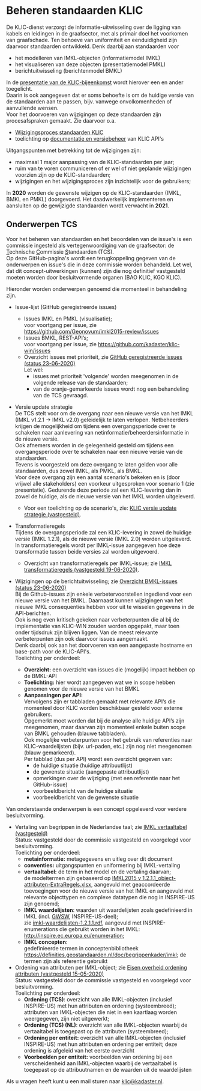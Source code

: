 # Beheren standaarden KLIC

De KLIC-dienst verzorgt de informatie-uitwisseling over de ligging van kabels en leidingen in de graafsector, met als primair doel het voorkomen van graafschade. Ten behoeve van uniformiteit en eenduidigheid zijn daarvoor standaarden ontwikkeld. Denk daarbij aan standaarden voor

- het modelleren van IMKL-objecten (informatiemodel IMKL)
- het visualiseren van deze objecten (presentatiemodel PMKL)
- berichtuitwisseling (berichtenmodel BMKL)

In de [presentatie van de KLIC-bijeenkomst](Beheren%20KLIC-standaarden%20(context).ppsx) wordt hierover een en ander toegelicht.  \
Daarin is ook aangegeven dat er soms behoefte is om de huidige versie van de standaarden aan te passen, bijv. vanwege onvolkomenheden of aanvullende wensen.  \
Voor het doorvoeren van wijzigingen op deze standaarden zijn procesafspraken gemaakt. Zie daarvoor o.a.

- [Wijzigingsproces standaarden KLIC](Wijzigingsproces%20standaarden%20KLIC.md)
- toelichting op [documentatie en versiebeheer](../API%20management/API-documentatie%20en%20versiebeheer.md) van KLIC API's

Uitgangspunten met betrekking tot de wijzigingen zijn:
- maximaal 1 major aanpassing van de KLIC-standaarden per jaar;
- ruim van te voren communiceren of er wel of niet geplande wijzigingen voorzien zijn op de KLIC-standaarden;
- wijzigingen en het wijzigingsproces zijn inzichtelijk voor de gebruikers;

In **2020** worden de gewenste wijzigen op de KLIC-standaarden (IMKL, BMKL en PMKL) doorgevoerd. Het daadwerkelijk implementeren en aansluiten op de gewijzigde standaarden wordt verwacht in **2021**.

## Onderwerpen TCS

Voor het beheren van standaarden en het beoordelen van de issue's is een commissie ingesteld als vertegenwoordiging van de graafsector: de <u>T</u>echnische <u>C</u>ommissie <u>S</u>tandaarden (TCS).  \
Op deze GitHub-pagina's wordt een terugkoppeling gegeven van de onderwerpen en issue's die in deze commissie worden behandeld. Let wel, dat dit concept-uitwerkingen (kunnen) zijn die nog definitief vastgesteld moeten worden door besluitvormende organen (BAO KLIC, KGO KLIC).

Hieronder worden onderwerpen genoemd die momenteel in behandeling zijn.

- Issue-lijst (GitHub geregistreerde issues)
  - Issues IMKL en PMKL (visualisatie);  \
    voor voortgang per issue, zie https://github.com/Geonovum/imkl2015-review/issues
  - Issues BMKL, REST-API’s;  \
    voor voortgang per issue, zie https://github.com/kadaster/klic-win/issues
  - Overzicht issues met prioriteit, zie [GitHub geregistreerde issues (status 23-06-2020)](GitHub%20geregistreerde%20issues%20-%20overzicht.pdf)  \
    Let wel:
    - issues met prioriteit 'volgende' worden meegenomen in de volgende release van de standaarden;
    - van de oranje-gemarkeerde issues wordt nog een behandeling van de TCS gevraagd.

- Versie update strategie  \
  De TCS stelt voor om de overgang naar een nieuwe versie van het IMKL (IMKL v1.2.1 -> IMKL v2.0) geleidelijk te laten verlopen. Netbeheerders krijgen de mogelijkheid om tijdens een overgangsperiode over te schakelen naar aanlevering van netinformatie/beheerdersinformatie in de nieuwe versie.  \
  Ook afnemers worden in de gelegenheid gesteld om tijdens een overgangsperiode over te schakelen naar een nieuwe versie van de standaarden.  \
  Tevens is voorgesteld om deze overgang te laten gelden voor alle standaarden, dus zowel IMKL, als PMKL, als BMKL.  \
  Voor deze overgang zijn een aantal scenario's bekeken en is (door vrijwel alle stakeholders) een voorkeur uitgesproken voor scenario 1 (zie presentatie). Gedurende deze periode zal een KLIC-levering dan in zowel de huidige, als de nieuwe versie van het IMKL worden uitgeleverd.
  - Voor een toelichting op de scenario's, zie: [KLIC versie update strategie (vastgesteld)](KLIC%20versie%20update%20strategie%20(TCS).ppsx).

- Transformatieregels  \
  Tijdens de overgangsperiode zal een KLIC-levering in zowel de huidige versie (IMKL 1.2.1), als de nieuwe versie (IMKL 2.0) worden uitgeleverd.  \
  In transformatieregels wordt per IMKL-issue aangegeven hoe deze transformatie tussen beide versies zal worden uitgevoerd.
  - Overzicht van transformatieregels per IMKL-issue; zie [IMKL transformatieregels (vastgesteld 19-06-2020)](IMKL%20transformatieregels%20(TCS).ppsx).

- Wijzigingen op de berichtuitwisseling; zie [Overzicht BMKL-issues (status 23-06-2020)](Overzicht%20BMKL-issues%20(TCS).xslx)  \
  Bij de Github-issues zijn enkele verbetervoorstellen ingediend voor een nieuwe versie van het BMKL. Daarnaast kunnen wijzigingen van het nieuwe IMKL consequenties hebben voor uit te wisselen gegevens in de API-berichten.  \
  Ook is nog even kritisch gekeken naar verbeterpunten die al bij de implementatie van KLIC-WIN zouden worden opgepakt, maar toen onder tijdsdruk zijn blijven liggen. Van de meest relevante verbeterpunten zijn ook daarvoor issues aangemaakt.  \
  Denk daarbij ook aan het doorvoeren van een aangepaste hostname en base-path voor de KLIC-API's.  \
  Toelichting per onderdeel:
  - **Overzicht:** een overzicht van issues die (mogelijk) impact hebben op de BMKL-API
  - **Toelichting:** hier wordt aangegeven wat we in scope hebben genomen voor de nieuwe versie van het BMKL  
  - **Aanpassingen per API:**  \
  Vervolgens zijn er tabbladen gemaakt met relevante API’s die momenteel door KLIC worden beschikbaar gesteld voor externe gebruikers.  \
  Opgemerkt moet worden dat bij de analyse alle huidige API’s zijn meegenomen, maar daarvan zijn momenteel enkele buiten scope van BMKL gehouden (blauwe tabbladen).  \
  Ook mogelijke verbeterpunten voor het gebruik van referenties naar KLIC-waardelijsten (bijv. url-paden, etc.) zijn nog niet meegenomen (blauw gemarkeerd).  \
  Per tabblad (dus per API) wordt een overzicht gegeven van:
    - de huidige situatie (huidige attribuutlijst)
	- de gewenste situatie (aangepaste attribuutlijst)
	- opmerkingen over de wijziging (met een referentie naar het GitHub-issue)
	- voorbeeldbericht van de huidige situatie
	- voorbeeldbericht van de gewenste situatie

Van onderstaande onderwerpen is een concept opgeleverd voor verdere besluitvorming.

- Vertaling van begrippen in de Nederlandse taal; zie [IMKL vertaaltabel (vastgesteld)](IMKL-vertaaltabel%20-%20publicatie.pdf)  \
  Status: vastgesteld door de commissie vastgesteld en voorgelegd voor besluitvorming.  \
  Toelichting per onderdeel:
  - **metainformatie:** metagegevens en uitleg over dit document
  - **conventies:** uitgangspunten en uniformering bij IMKL-vertaling
  - **vertaaltabel:** de term in het model en de vertaling daarvan;  \
    de modeltermen zijn gebaseerd op [IMKL2015 v 1.2.1.1_object-attributen-ExtraRegels.xlsx](https://github.com/Geonovum/imkl2015/blob/master/regels/1.2.1.1/IMKL2015%20v%201.2.1.1_object-attributen-ExtraRegels.xlsx), aangevuld met geaccordeerde toevoegingen voor de nieuwe versie van het IMKL en aangevuld met relevante objecttypen en complexe datatypen die nog in INSPIRE-US zijn genoemd;
  - **IMKL waardelijsten**: waarden uit waardelijsten zoals gedefinieerd in IMKL (incl. [GWSW](https://data.gwsw.nl), INSPIRE-US-deel);  \
    zie [imkl-waardelijsten-1.2.1.1.rdf](https://github.com/Geonovum/imkl2015/blob/master/waardelijst/1.2.1.1/imkl-waardelijsten-1.2.1.1.rdf), aangevuld met INSPIRE-enumerations die gebruikt worden in het IMKL: http://inspire.ec.europa.eu/enumeration;
  - **IMKL concepten**:  \
    gedefinieerde termen in conceptenbibliotheek https://definities.geostandaarden.nl/doc/begrippenkader/imkl;
	de termen zijn als referentie gebruikt
- Ordening van attributen per IMKL-object; zie [Eisen overheid ordening attributen (vastgesteld 15-05-2020)](Eisen%20overheid%20ordening%20attributen%20(concept).xlsx)  \
  Status: vastgesteld door de commissie vastgesteld en voorgelegd voor besluitvorming.  \
  Toelichting per onderdeel:
  - **Ordening (TCS)**: overzicht van alle IMKL-objecten (inclusief INSPIRE-US) met hun attributen en ordening (systeembreed);  \
    attributen van IMKL-objecten die niet in een kaartlaag worden weergegeven, zijn niet uitgewerkt;
  - **Ordening (TCS) (NL)**: overzicht van alle IMKL-objecten waarbij de vertaaltabel is toegepast op de attributen (systeembreed);
  - **Ordening per entiteit:** overzicht van alle IMKL-objecten (inclusief INSPIRE-US) met hun attributen en ordening per entiteit; deze ordening is afgeleid van het eerste overzicht
  - **Voorbeelden per entiteit:** voorbeelden van ordening bij een verscheidenheid aan IMKL-objecten waarbij de vertaaltabel is toegepast op de attribuutnamen en de waarden uit de waardelijsten

Als u vragen heeft kunt u een mail sturen naar klic@kadaster.nl.
